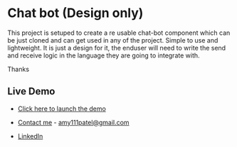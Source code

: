 
# Chat bot (Design only)

This project is setuped to create a re usable chat-bot component which can be just cloned and can get used in any of the project.
Simple to use and lightweight.
It is just a design for it, the enduser will need to write the send and receive logic in the language they are going to integrate with.

Thanks





## Live Demo

 - [Click here to launch the demo](https://chat-bot-design-only.vercel.app/)
 


 - [Contact me](mailto:amy111patel@gmail.com) - amy111patel@gmail.com
 - [LinkedIn](https://www.linkedin.com/in/amit-patel-1a4808b7/)

